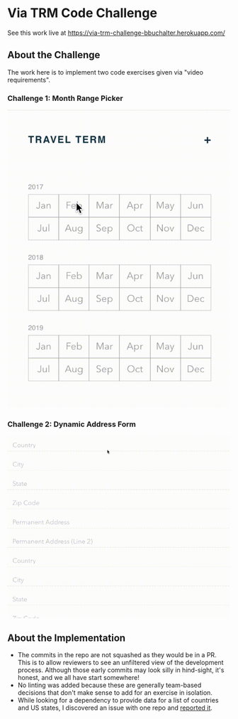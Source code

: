 # Via TRM Code Challenge

See this work live at https://via-trm-challenge-bbuchalter.herokuapp.com/

## About the Challenge

The work here is to implement two code exercises given via "video requirements".

### Challenge 1: Month Range Picker

![Challenge 1: Month Range Picker](https://raw.githubusercontent.com/bbuchalter/via-trm-challenge/master/travel-term.mov.gif)

### Challenge 2: Dynamic Address Form

![Challenge 2: Dynamic Address Form](https://raw.githubusercontent.com/bbuchalter/via-trm-challenge/master/state-selection.mov.gif)


## About the Implementation
* The commits in the repo are not squashed as they would be in a PR. This is to allow reviewers to see an unfiltered view of the development process. Although those early commits may look silly in hind-sight, it's honest, and we all have start somewhere!
* No linting was added because these are generally team-based decisions that don't make sense to add for an exercise in isolation.
* While looking for a dependency to provide data for a list of countries and US states, I discovered an issue with one repo and [reported it](https://github.com/marchah/node-countries/issues/1).